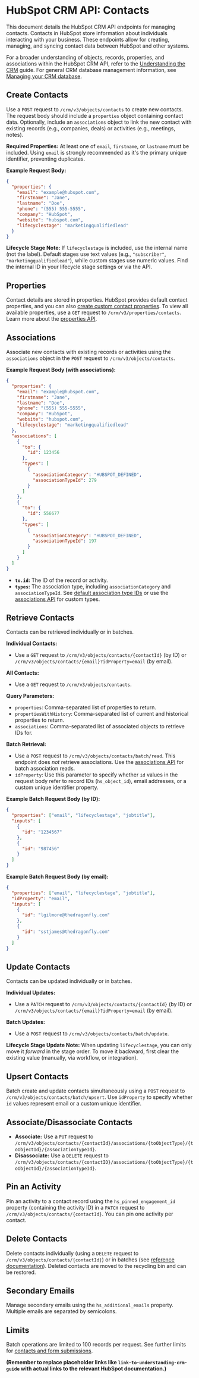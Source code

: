 # HubSpot CRM API: Contacts

This document details the HubSpot CRM API endpoints for managing contacts.  Contacts in HubSpot store information about individuals interacting with your business.  These endpoints allow for creating, managing, and syncing contact data between HubSpot and other systems.

For a broader understanding of objects, records, properties, and associations within the HubSpot CRM API, refer to the [Understanding the CRM](link-to-understanding-crm-guide) guide.  For general CRM database management information, see [Managing your CRM database](link-to-crm-database-management).


## Create Contacts

Use a `POST` request to `/crm/v3/objects/contacts` to create new contacts.  The request body should include a `properties` object containing contact data.  Optionally, include an `associations` object to link the new contact with existing records (e.g., companies, deals) or activities (e.g., meetings, notes).

**Required Properties:** At least one of `email`, `firstname`, or `lastname` must be included.  Using `email` is strongly recommended as it's the primary unique identifier, preventing duplicates.

**Example Request Body:**

```json
{
  "properties": {
    "email": "example@hubspot.com",
    "firstname": "Jane",
    "lastname": "Doe",
    "phone": "(555) 555-5555",
    "company": "HubSpot",
    "website": "hubspot.com",
    "lifecyclestage": "marketingqualifiedlead"
  }
}
```

**Lifecycle Stage Note:** If `lifecyclestage` is included, use the internal name (not the label). Default stages use text values (e.g., `"subscriber"`, `"marketingqualifiedlead"`), while custom stages use numeric values.  Find the internal ID in your lifecycle stage settings or via the API.


## Properties

Contact details are stored in properties.  HubSpot provides default contact properties, and you can also [create custom contact properties](link-to-custom-properties-creation).  To view all available properties, use a `GET` request to `/crm/v3/properties/contacts`.  Learn more about the [properties API](link-to-properties-api).


## Associations

Associate new contacts with existing records or activities using the `associations` object in the `POST` request to `/crm/v3/objects/contacts`.

**Example Request Body (with associations):**

```json
{
  "properties": {
    "email": "example@hubspot.com",
    "firstname": "Jane",
    "lastname": "Doe",
    "phone": "(555) 555-5555",
    "company": "HubSpot",
    "website": "hubspot.com",
    "lifecyclestage": "marketingqualifiedlead"
  },
  "associations": [
    {
      "to": {
        "id": 123456
      },
      "types": [
        {
          "associationCategory": "HUBSPOT_DEFINED",
          "associationTypeId": 279
        }
      ]
    },
    {
      "to": {
        "id": 556677
      },
      "types": [
        {
          "associationCategory": "HUBSPOT_DEFINED",
          "associationTypeId": 197
        }
      ]
    }
  ]
}
```

* **`to.id`:** The ID of the record or activity.
* **`types`:** The association type, including `associationCategory` and `associationTypeId`.  See [default association type IDs](link-to-default-association-types) or use the [associations API](link-to-associations-api) for custom types.


## Retrieve Contacts

Contacts can be retrieved individually or in batches.

**Individual Contacts:**

* Use a `GET` request to `/crm/v3/objects/contacts/{contactId}` (by ID) or `/crm/v3/objects/contacts/{email}?idProperty=email` (by email).

**All Contacts:**

* Use a `GET` request to `/crm/v3/objects/contacts`.

**Query Parameters:**

* `properties`: Comma-separated list of properties to return.
* `propertiesWithHistory`: Comma-separated list of current and historical properties to return.
* `associations`: Comma-separated list of associated objects to retrieve IDs for.

**Batch Retrieval:**

* Use a `POST` request to `/crm/v3/objects/contacts/batch/read`.  This endpoint does *not* retrieve associations. Use the [associations API](link-to-associations-api) for batch association reads.
* `idProperty`:  Use this parameter to specify whether `id` values in the request body refer to record IDs (`hs_object_id`), email addresses, or a custom unique identifier property.

**Example Batch Request Body (by ID):**

```json
{
  "properties": ["email", "lifecyclestage", "jobtitle"],
  "inputs": [
    {
      "id": "1234567"
    },
    {
      "id": "987456"
    }
  ]
}
```

**Example Batch Request Body (by email):**

```json
{
  "properties": ["email", "lifecyclestage", "jobtitle"],
  "idProperty": "email",
  "inputs": [
    {
      "id": "lgilmore@thedragonfly.com"
    },
    {
      "id": "sstjames@thedragonfly.com"
    }
  ]
}
```


## Update Contacts

Contacts can be updated individually or in batches.

**Individual Updates:**

* Use a `PATCH` request to `/crm/v3/objects/contacts/{contactId}` (by ID) or `/crm/v3/objects/contacts/{email}?idProperty=email` (by email).

**Batch Updates:**

* Use a `POST` request to `/crm/v3/objects/contacts/batch/update`.

**Lifecycle Stage Update Note:** When updating `lifecyclestage`, you can only move it *forward* in the stage order. To move it backward, first clear the existing value (manually, via workflow, or integration).


## Upsert Contacts

Batch create and update contacts simultaneously using a `POST` request to `/crm/v3/objects/contacts/batch/upsert`.  Use `idProperty` to specify whether `id` values represent email or a custom unique identifier.


## Associate/Disassociate Contacts

* **Associate:** Use a `PUT` request to `/crm/v3/objects/contacts/{contactId}/associations/{toObjectType}/{toObjectId}/{associationTypeId}`.
* **Disassociate:** Use a `DELETE` request to `/crm/v3/objects/contacts/{contactID}/associations/{toObjectType}/{toObjectId}/{associationTypeId}`.


## Pin an Activity

Pin an activity to a contact record using the `hs_pinned_engagement_id` property (containing the activity ID) in a `PATCH` request to `/crm/v3/objects/contacts/{contactId}`.  You can pin one activity per contact.


## Delete Contacts

Delete contacts individually (using a `DELETE` request to `/crm/v3/objects/contacts/{contactId}`) or in batches (see [reference documentation](link-to-batch-delete-docs)).  Deleted contacts are moved to the recycling bin and can be restored.


## Secondary Emails

Manage secondary emails using the `hs_additional_emails` property.  Multiple emails are separated by semicolons.


## Limits

Batch operations are limited to 100 records per request.  See further limits for [contacts and form submissions](link-to-limits-docs).


**(Remember to replace placeholder links like `link-to-understanding-crm-guide` with actual links to the relevant HubSpot documentation.)**
